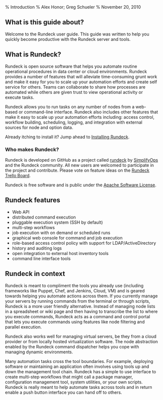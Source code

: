 % Introduction
% Alex Honor; Greg Schueler
% November 20, 2010

## What is this guide about?

Welcome to the Rundeck user guide. This guide was written to help
you quickly become productive with the Rundeck server and tools. 

## What is Rundeck?

Rundeck is open source software that helps you automate routine operational
procedures in data center or cloud environments. Rundeck provides a number 
of features that will alleviate time-consuming grunt work and make it easy for
you to scale up your automation efforts and create self service for others. 
Teams can collaborate to share how processes are automated while
others are given trust to view operational activity or execute tasks.

Rundeck allows you to run tasks on any number of nodes from a web-based 
or command-line interface. Rundeck also includes other features that make 
it easy to scale up your automation efforts including: access control, workflow 
building, scheduling, logging, and integration with external sources for node and 
option data.

Already itching to install it? Jump ahead to
[Installing Rundeck](getting-started.html#installing-rundeck).


### Who makes Rundeck?

Rundeck is developed on GitHub as a project called
[rundeck](https://github.com/dtolabs/rundeck)
by [SimplifyOps](http://simplifyops.com) and the Rundeck community.
All new users are welcomed to participate in the project and contribute.
Please vote on feature ideas on the [Rundeck Trello Board](https://trello.com/b/sn3g9nOr/rundeck-development).

Rundeck is free software and is public under the [Apache Software License].

[Apache Software License]: http://www.apache.org/licenses/LICENSE-2.0.html



## Rundeck features

* Web API
* distributed command execution
* pluggable execution system (SSH by default)
* multi-step workflows 
* job execution with on demand or scheduled runs
* graphical web console for command and job execution
* role-based access control policy with support for LDAP/ActiveDirectory
* history and auditing logs
* open integration to external host inventory tools
* command line interface tools


## Rundeck in context

Rundeck is meant to compliment the tools you already use 
(including frameworks like Puppet, Chef, and Jenkins, Cloud, VM) and is geared
towards helping you automate actions across them. If you currently
manage your servers by running commands from the terminal or through
scripts, Rundeck is a more user friendly
alternative. Instead of managing node lists in a spreadsheet or wiki
page and then having to transcribe the list to where you execute commands,
Rundeck acts as a command and control portal that lets you execute
commands using features like node filtering and parallel execution.

Rundeck also works well for managing virtual servers, be they from a
cloud provider or from locally hosted virtualization software. The
node abstraction enabled by the Rundeck command dispatcher 
helps you cope with managing dynamic environments.

Many automation tasks cross the tool boundaries. For example,
deploying software or maintaining an application often involves
using tools up and down the management tool chain. Rundeck has a simple
to use interface to create multi-step workflows that might call a
package manager, configuration management tool, system utilities, or your
own scripts. Rundeck is really meant to help automate tasks across
tools and  in return enable a push button interface you can hand off to others.

